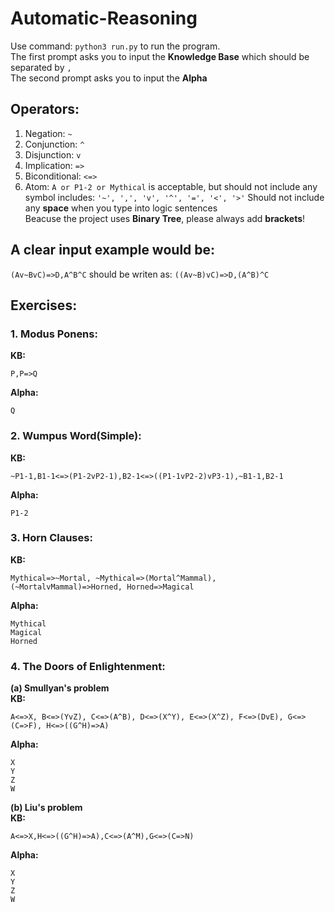 # Automatic-Reasoning

Use command: `python3 run.py` to run the program.\
The first prompt asks you to input the **Knowledge Base** which should be separated by `,` \
The second prompt asks you to input the **Alpha**

## Operators:
1. Negation: `~`
2. Conjunction: `^`
3. Disjunction: `v`
4. Implication: `=>`
5. Biconditional: `<=>`
6. Atom: `A or P1-2 or Mythical` is acceptable, but should not include any symbol includes: `'~', ',', 'v', '^', '=', '<', '>'`
Should not include any **space** when you type into logic sentences\
Beacuse the project uses **Binary Tree**, please always add **brackets**!
## A clear input example would be:
`(Av~BvC)=>D,A^B^C` should be writen as: `((Av~B)vC)=>D,(A^B)^C`

## Exercises:
### 1. Modus Ponens:
**KB:**
```
P,P=>Q
```
**Alpha:**
```
Q
```

### 2. Wumpus Word(Simple):
**KB:**
```
~P1-1,B1-1<=>(P1-2vP2-1),B2-1<=>((P1-1vP2-2)vP3-1),~B1-1,B2-1
```
**Alpha:**
```
P1-2
```

### 3. Horn Clauses:
**KB:**
```
Mythical=>~Mortal, ~Mythical=>(Mortal^Mammal), (~MortalvMammal)=>Horned, Horned=>Magical
```
**Alpha:**
```
Mythical
Magical
Horned
```

### 4. The Doors of Enlightenment:
**(a) Smullyan's problem** \
**KB:** 
```
A<=>X, B<=>(YvZ), C<=>(A^B), D<=>(X^Y), E<=>(X^Z), F<=>(DvE), G<=>(C=>F), H<=>((G^H)=>A)
```
**Alpha:**
```
X
Y
Z
W
```
**(b) Liu's problem** \
**KB:**
```
A<=>X,H<=>((G^H)=>A),C<=>(A^M),G<=>(C=>N)
```
**Alpha:**
```
X
Y
Z
W
```